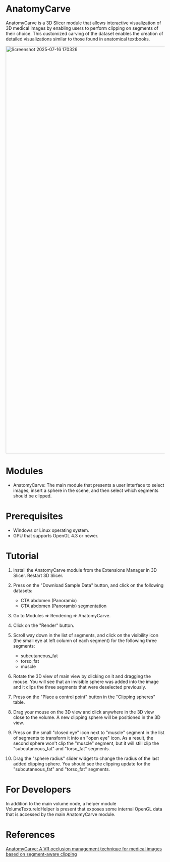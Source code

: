 # AnatomyCarve

AnatomyCarve is a 3D Slicer module that allows interactive visualization of 3D medical images by enabling users to perform clipping on segments of their choice. This customized carving of the dataset enables the creation of detailed visualizations similar to those found in anatomical textbooks.

<img width="2556" height="1289" alt="Screenshot 2025-07-16 170326" src="https://github.com/user-attachments/assets/95592713-5956-45b5-a00d-c834633021c0" />


# Modules

- AnatomyCarve: The main module that presents a user interface to select images, insert a sphere in the scene, and then select which segments should be clipped.

# Prerequisites

- Windows or Linux operating system.
- GPU that supports OpenGL 4.3 or newer.

# Tutorial

1. Install the AnatomyCarve module from the Extensions Manager in 3D Slicer. Restart 3D Slicer.
2. Press on the "Download Sample Data" button, and click on the following datasets:
    - CTA abdomen (Panoramix)
    - CTA abdomen (Panoramix) segmentation

3. Go to Modules => Rendering => AnatomyCarve.
4. Click on the "Render" button.
5. Scroll way down in the list of segments, and click on the visibility icon (the small eye at left column of each segment) for the following three segments:
    - subcutaneous_fat
    - torso_fat
    - muscle
6. Rotate the 3D view of main view by clicking on it and dragging the mouse. You will see that an invisible sphere was added into the image and it clips the three segments that were deselected previously.
7. Press on the "Place a control point" button in the "Clipping spheres" table.
8. Drag your mouse on the 3D view and click anywhere in the 3D view close to the volume. A new clipping sphere will be positioned in the 3D view.
9. Press on the small "closed eye" icon next to "muscle" segment in the list of segments to transform it into an "open eye" icon. As a result, the second sphere won't clip the "muscle" segment, but it will still clip the "subcutaneous_fat" and "torso_fat" segments.
10. Drag the "sphere radius" slider widget to change the radius of the last added clipping sphere. You should see the clipping update for the "subcutaneous_fat" and "torso_fat" segments.

# For Developers

In addition to the main volume node, a helper module VolumeTextureIdHelper is present that exposes some internal OpenGL data that is accessed by the main AnatomyCarve module.

# References
[AnatomyCarve: A VR occlusion management technique for medical images based on segment-aware clipping](https://arxiv.org/abs/2507.05572)
